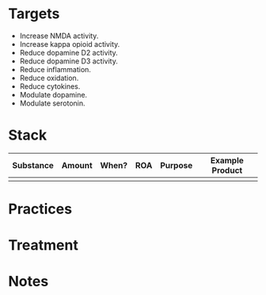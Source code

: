 
# Targets
- Increase NMDA activity.
- Increase kappa opioid activity.
- Reduce dopamine D2 activity.
- Reduce dopamine D3 activity.
- Reduce inflammation.
- Reduce oxidation.
- Reduce cytokines.
- Modulate dopamine.
- Modulate serotonin.

# Stack
| Substance | Amount | When? | ROA | Purpose | Example Product |
| --------- | ------ | ----- | --- | ------- | --------------- |
|           |        |       |     |         |                 |

# Practices

# Treatment

# Notes
